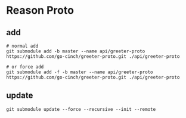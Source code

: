# Reason Proto

## add
```shell
# normal add
git submodule add -b master --name api/greeter-proto https://github.com/go-cinch/greeter-proto.git ./api/greeter-proto

# or force add
git submodule add -f -b master --name api/greeter-proto https://github.com/go-cinch/greeter-proto.git ./api/greeter-proto
```

## update
```shell
git submodule update --force --recursive --init --remote
```
